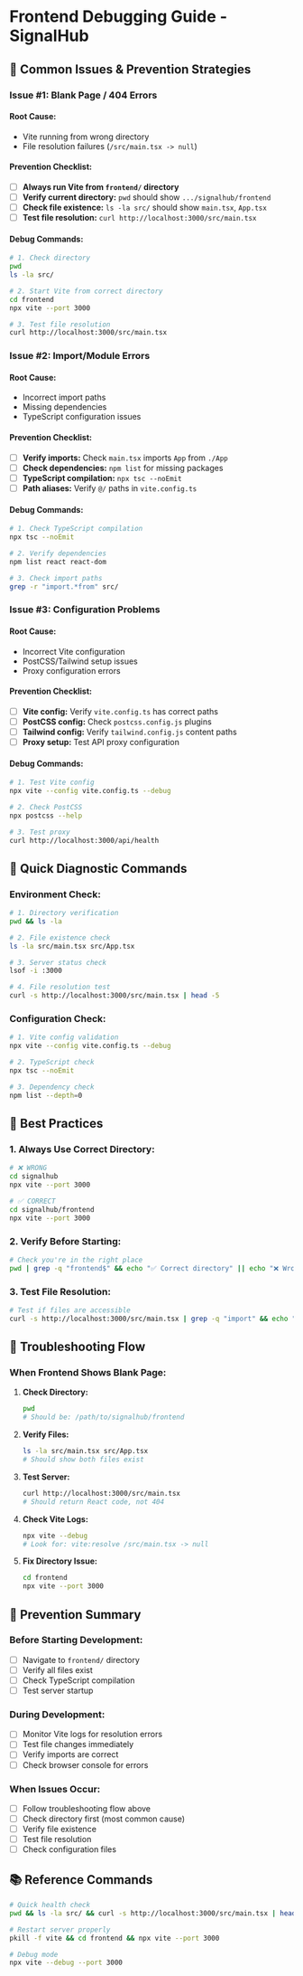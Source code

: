 # Frontend Debugging Guide - SignalHub

## 🚨 Common Issues & Prevention Strategies

### **Issue #1: Blank Page / 404 Errors**

#### **Root Cause:**
- Vite running from wrong directory
- File resolution failures (`/src/main.tsx -> null`)

#### **Prevention Checklist:**
- [ ] **Always run Vite from `frontend/` directory**
- [ ] **Verify current directory:** `pwd` should show `.../signalhub/frontend`
- [ ] **Check file existence:** `ls -la src/` should show `main.tsx`, `App.tsx`
- [ ] **Test file resolution:** `curl http://localhost:3000/src/main.tsx`

#### **Debug Commands:**
```bash
# 1. Check directory
pwd
ls -la src/

# 2. Start Vite from correct directory
cd frontend
npx vite --port 3000

# 3. Test file resolution
curl http://localhost:3000/src/main.tsx
```

### **Issue #2: Import/Module Errors**

#### **Root Cause:**
- Incorrect import paths
- Missing dependencies
- TypeScript configuration issues

#### **Prevention Checklist:**
- [ ] **Verify imports:** Check `main.tsx` imports `App` from `./App`
- [ ] **Check dependencies:** `npm list` for missing packages
- [ ] **TypeScript compilation:** `npx tsc --noEmit`
- [ ] **Path aliases:** Verify `@/` paths in `vite.config.ts`

#### **Debug Commands:**
```bash
# 1. Check TypeScript compilation
npx tsc --noEmit

# 2. Verify dependencies
npm list react react-dom

# 3. Check import paths
grep -r "import.*from" src/
```

### **Issue #3: Configuration Problems**

#### **Root Cause:**
- Incorrect Vite configuration
- PostCSS/Tailwind setup issues
- Proxy configuration errors

#### **Prevention Checklist:**
- [ ] **Vite config:** Verify `vite.config.ts` has correct paths
- [ ] **PostCSS config:** Check `postcss.config.js` plugins
- [ ] **Tailwind config:** Verify `tailwind.config.js` content paths
- [ ] **Proxy setup:** Test API proxy configuration

#### **Debug Commands:**
```bash
# 1. Test Vite config
npx vite --config vite.config.ts --debug

# 2. Check PostCSS
npx postcss --help

# 3. Test proxy
curl http://localhost:3000/api/health
```

## 🔧 Quick Diagnostic Commands

### **Environment Check:**
```bash
# 1. Directory verification
pwd && ls -la

# 2. File existence check
ls -la src/main.tsx src/App.tsx

# 3. Server status check
lsof -i :3000

# 4. File resolution test
curl -s http://localhost:3000/src/main.tsx | head -5
```

### **Configuration Check:**
```bash
# 1. Vite config validation
npx vite --config vite.config.ts --debug

# 2. TypeScript check
npx tsc --noEmit

# 3. Dependency check
npm list --depth=0
```

## 🚀 Best Practices

### **1. Always Use Correct Directory:**
```bash
# ❌ WRONG
cd signalhub
npx vite --port 3000

# ✅ CORRECT
cd signalhub/frontend
npx vite --port 3000
```

### **2. Verify Before Starting:**
```bash
# Check you're in the right place
pwd | grep -q "frontend$" && echo "✅ Correct directory" || echo "❌ Wrong directory"
```

### **3. Test File Resolution:**
```bash
# Test if files are accessible
curl -s http://localhost:3000/src/main.tsx | grep -q "import" && echo "✅ Files resolving" || echo "❌ File resolution failed"
```

## 📝 Troubleshooting Flow

### **When Frontend Shows Blank Page:**

1. **Check Directory:**
   ```bash
   pwd
   # Should be: /path/to/signalhub/frontend
   ```

2. **Verify Files:**
   ```bash
   ls -la src/main.tsx src/App.tsx
   # Should show both files exist
   ```

3. **Test Server:**
   ```bash
   curl http://localhost:3000/src/main.tsx
   # Should return React code, not 404
   ```

4. **Check Vite Logs:**
   ```bash
   npx vite --debug
   # Look for: vite:resolve /src/main.tsx -> null
   ```

5. **Fix Directory Issue:**
   ```bash
   cd frontend
   npx vite --port 3000
   ```

## 🎯 Prevention Summary

### **Before Starting Development:**
- [ ] Navigate to `frontend/` directory
- [ ] Verify all files exist
- [ ] Check TypeScript compilation
- [ ] Test server startup

### **During Development:**
- [ ] Monitor Vite logs for resolution errors
- [ ] Test file changes immediately
- [ ] Verify imports are correct
- [ ] Check browser console for errors

### **When Issues Occur:**
- [ ] Follow troubleshooting flow above
- [ ] Check directory first (most common cause)
- [ ] Verify file existence
- [ ] Test file resolution
- [ ] Check configuration files

## 📚 Reference Commands

```bash
# Quick health check
pwd && ls -la src/ && curl -s http://localhost:3000/src/main.tsx | head -3

# Restart server properly
pkill -f vite && cd frontend && npx vite --port 3000

# Debug mode
npx vite --debug --port 3000
```

